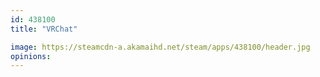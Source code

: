 ```yaml
---
id: 438100
title: "VRChat"

image: https://steamcdn-a.akamaihd.net/steam/apps/438100/header.jpg
opinions:
---
```

